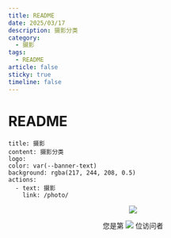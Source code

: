 ```yaml
---
title: README
date: 2025/03/17
description: 摄影分类
category:
  - 摄影
tags:
  - README
article: false
sticky: true
timeline: false
---
```

# README

```component VPBanner
title: 摄影
content: 摄影分类
logo: 
color: var(--banner-text)
background: rgba(217, 244, 208, 0.5)
actions:
  - text: 摄影
    link: /photo/
```

<p align="center"> 
  <img src="https://cdn.jsdelivr.net/gh/jiange1236/jiange1236@main/github-metrics.svg" /> 
</p>
<p align="center"> 
  您是第  <img src="https://profile-counter.glitch.me/jiange1236/count.svg" />  位访问者
</p>

<Share colorful />